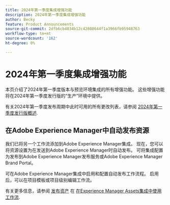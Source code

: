 ```yaml
---
title: 2024年第一季度集成增强功能
description: 2024年第一季度集成增强功能
author: Becky
feature: Product Announcements
source-git-commit: 2dfb6cb4034b12c42808644f1a3966fb95948763
workflow-type: tm+mt
source-wordcount: '162'
ht-degree: 0%

---
```


# 2024年第一季度集成增强功能

本页介绍了2024年第一季度版本与预览环境集成的所有增强功能。 这些增强功能将在2024年第一季度发行版的“生产”环境中提供。

有关2024年第一季度发布周期中此时可用的所有更改列表，请参阅 [2024年第一季度发行版概述](/help/quicksilver/product-announcements/product-releases/23-q4-release-activity/23-q4-release-overview.md).

## 在Adobe Experience Manager中自动发布资源

我们已将另一个工作流添加到Adobe Experience Manager集成。 现在，您可以将资源设置为在发送到Adobe Experience Manager时自动发布。 可将集成配置为发布到Adobe Experience Manager发布服务或Adobe Experience Manager Brand Portal。

可在Adobe Experience Manager集成中启用和配置自动发布工作流程。 启用后，可以在项目模板或项目级别编辑工作流。

有关更多信息，请参阅 [发布资产](/help/quicksilver/documents/adobe-workfront-for-experience-manager-assets-essentials/use-aem-workflows.md#publishing-assets) 在 [在Experience Manager Assets集成中使用工作流](/help/quicksilver/documents/adobe-workfront-for-experience-manager-assets-essentials/use-aem-workflows.md).




